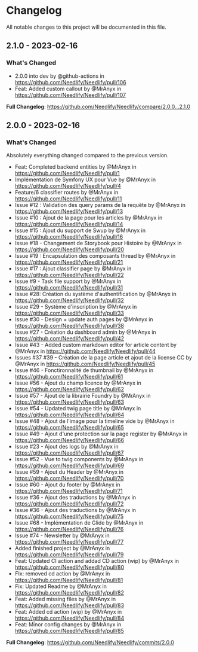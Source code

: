 # Changelog

All notable changes to this project will be documented in this file.

## 2.1.0 - 2023-02-16

### What's Changed

- 2.0.0 into dev by @github-actions in https://github.com/Needlify/Needlify/pull/106
- Feat: Added custom callout by @MrAnyx in https://github.com/Needlify/Needlify/pull/107

**Full Changelog**: https://github.com/Needlify/Needlify/compare/2.0.0...2.1.0

## 2.0.0 - 2023-02-16

### What's Changed

Absolutely everything changed compared to the previous version.

- Feat: Completed backend entities by @MrAnyx in https://github.com/Needlify/Needlify/pull/1
- Implémentation de Symfony UX pour Vue by @MrAnyx in https://github.com/Needlify/Needlify/pull/4
- Feature/6 classifier routes by @MrAnyx in https://github.com/Needlify/Needlify/pull/11
- Issue #12 : Validation des query params de la requête by @MrAnyx in https://github.com/Needlify/Needlify/pull/13
- Issue #10 : Ajout de la page pour les articles by @MrAnyx in https://github.com/Needlify/Needlify/pull/14
- Issue #15 : Ajout du support de Swup by @MrAnyx in https://github.com/Needlify/Needlify/pull/16
- Issue #18 - Changement de Storybook pour Histoire by @MrAnyx in https://github.com/Needlify/Needlify/pull/20
- Issue #19 : Encapsulation des composants thread by @MrAnyx in https://github.com/Needlify/Needlify/pull/21
- Issue #17 : Ajout classifier page by @MrAnyx in https://github.com/Needlify/Needlify/pull/22
- Issue #9 - Task file support by @MrAnyx in https://github.com/Needlify/Needlify/pull/31
- Issue #28: Création du système d'authentification by @MrAnyx in https://github.com/Needlify/Needlify/pull/32
- Issue #29 - Système d'inscription by @MrAnyx in https://github.com/Needlify/Needlify/pull/33
- Issue #30 - Design + update auth pages by @MrAnyx in https://github.com/Needlify/Needlify/pull/38
- Issue #27 - Création du dashboard admin by @MrAnyx in https://github.com/Needlify/Needlify/pull/42
- Issue #43 - Added custom markdown editor for article content by @MrAnyx in https://github.com/Needlify/Needlify/pull/44
- Issues #37 #39 - Création de la page article et ajout de la license CC by @MrAnyx in https://github.com/Needlify/Needlify/pull/45
- Issue #46 - Fonctironnalité de thumbnail by @MrAnyx in https://github.com/Needlify/Needlify/pull/61
- Issue #56 - Ajout du champ licence by @MrAnyx in https://github.com/Needlify/Needlify/pull/62
- Issue #57 - Ajout de la librairie Foundry by @MrAnyx in https://github.com/Needlify/Needlify/pull/63
- Issue #54 - Updated twig page title by @MrAnyx in https://github.com/Needlify/Needlify/pull/64
- Issue #48 - Ajout de l'image pour la timeline vide by @MrAnyx in https://github.com/Needlify/Needlify/pull/65
- Issue #49 - Ajout d'une protection sur la page register by @MrAnyx in https://github.com/Needlify/Needlify/pull/66
- Issue #23 - Ajout des logs by @MrAnyx in https://github.com/Needlify/Needlify/pull/67
- Issue #52 - Vue to twig components by @MrAnyx in https://github.com/Needlify/Needlify/pull/69
- Issue #59 - Ajout du Header by @MrAnyx in https://github.com/Needlify/Needlify/pull/70
- Issue #60 - Ajout du footer by @MrAnyx in https://github.com/Needlify/Needlify/pull/71
- Issue #36 - Ajout des traductions by @MrAnyx in https://github.com/Needlify/Needlify/pull/72
- Issue #36 - Ajout des traductions by @MrAnyx in https://github.com/Needlify/Needlify/pull/75
- Issue #68 - Implémentation de Glide by @MrAnyx in https://github.com/Needlify/Needlify/pull/76
- Issue #74 - Newsletter by @MrAnyx in https://github.com/Needlify/Needlify/pull/77
- Added finished project by @MrAnyx in https://github.com/Needlify/Needlify/pull/79
- Feat: Updated CI action and addad CD action (wip) by @MrAnyx in https://github.com/Needlify/Needlify/pull/80
- FIx: removed cd action by @MrAnyx in https://github.com/Needlify/Needlify/pull/81
- Fix: Updated Readme by @MrAnyx in https://github.com/Needlify/Needlify/pull/82
- Feat: Added missing files by @MrAnyx in https://github.com/Needlify/Needlify/pull/83
- Feat: Added cd action (wip) by @MrAnyx in https://github.com/Needlify/Needlify/pull/84
- Feat: Minor config changes by @MrAnyx in https://github.com/Needlify/Needlify/pull/85

**Full Changelog**: https://github.com/Needlify/Needlify/commits/2.0.0
